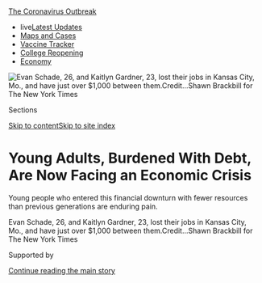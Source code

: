 <div id="app">

<div>

<div>

<div>

</div>

<div data-aria-hidden="false">

<div id="site-content" data-role="main">

<div>

<div class="css-1aor85t" style="opacity:0.000000001;z-index:-1;visibility:hidden">

<div class="css-1hqnpie">

<div class="css-epjblv">

<span class="css-17xtcya">[Business](/section/business)</span><span class="css-x15j1o">|</span><span class="css-fwqvlz">Young
Adults, Burdened With Debt, Are Now Facing an Economic
Crisis</span>

</div>

<div class="css-k008qs">

<div class="css-1iwv8en">

<span class="css-18z7m18"></span>

<div>

</div>

</div>

<span class="css-1n6z4y">https://nyti.ms/3bZ8Szr</span>

<div class="css-1705lsu">

<div class="css-4xjgmj">

<div class="css-4skfbu" data-role="toolbar" data-aria-label="Social Media Share buttons, Save button, and Comments Panel with current comment count" data-testid="share-tools">

  - 
  - 
  - 
  - 
    
    <div class="css-6n7j50">
    
    </div>

  - 
  - 

</div>

</div>

</div>

</div>

</div>

</div>

<div id="NYT_TOP_BANNER_REGION" class="css-11qgg8s">

<div>

<div id="styln-prism-menu-1592847958612" class="section interactive-content interactive-size-medium css-1du2ztb">

<div class="css-17ih8de interactive-body">

<div id="scroll-container" class="css-1gj85ro">

[<span class="styln-title-wrap"><span class="css-1pje3qr">The
Coronavirus</span><span class="css-1pje3qr">
Outbreak</span></span>](https://www.nytimes3xbfgragh.onion/news-event/coronavirus?action=click&pgtype=Article&state=default&region=TOP_BANNER&context=storylines_menu)

  - <span class="css-kqxiym" data-emphasize="true">live</span>[Latest
    Updates](https://www.nytimes3xbfgragh.onion/2020/08/03/world/coronavirus-covid-19.html?action=click&pgtype=Article&state=default&region=TOP_BANNER&context=storylines_menu)
  - [Maps and
    Cases](https://www.nytimes3xbfgragh.onion/interactive/2020/us/coronavirus-us-cases.html?action=click&pgtype=Article&state=default&region=TOP_BANNER&context=storylines_menu)
  - [Vaccine
    Tracker](https://www.nytimes3xbfgragh.onion/interactive/2020/science/coronavirus-vaccine-tracker.html?action=click&pgtype=Article&state=default&region=TOP_BANNER&context=storylines_menu)
  - [College
    Reopening](https://www.nytimes3xbfgragh.onion/2020/08/02/us/covid-college-reopening.html?action=click&pgtype=Article&state=default&region=TOP_BANNER&context=storylines_menu)
  - [Economy](https://www.nytimes3xbfgragh.onion/live/2020/08/03/business/stock-market-today-coronavirus?action=click&pgtype=Article&state=default&region=TOP_BANNER&context=storylines_menu)

</div>

</div>

</div>

</div>

</div>

<div id="fullBleedHeaderContent">

<div class="css-n4ws9g">

![<span class="css-16f3y1r e13ogyst0" data-aria-hidden="true">Evan
Schade, 26, and Kaitlyn Gardner, 23, lost their jobs in Kansas City,
Mo., and have just over $1,000 between
them.</span><span class="css-cnj6d5 e1z0qqy90" itemprop="copyrightHolder"><span class="css-1ly73wi e1tej78p0">Credit...</span><span><span>Shawn
Brackbill for The New York
Times</span></span></span>](https://static01.graylady3jvrrxbe.onion/images/2020/04/07/business/07virus-millenials1/merlin_171133422_0d96df17-fd79-4e02-9347-f5534a36ce52-articleLarge.jpg?quality=75&auto=webp&disable=upscale)

</div>

<div class="css-3z92zw">

<div class="css-6cn7ki">

<div class="NYTAppHideMasthead css-1bcu9v6 e1suatyy0">

<div class="section css-1o1qe8k e1suatyy2">

<div class="css-cu5p7t er09x8g0">

<div class="css-6n7j50">

</div>

<span class="css-1dv1kvn">Sections</span>

[Skip to content](#site-content)[Skip to site index](#site-index)

</div>

<div class="css-10698na e1huz5gh0">

</div>

</div>

</div>

<div class="css-1sojcmr ehdk2mb0">

# Young Adults, Burdened With Debt, Are Now Facing an Economic Crisis

</div>

Young people who entered this financial downturn with fewer resources
than previous generations are enduring pain.

</div>

</div>

<div class="css-nwzfg5 e1gnum310">

<span class="css-1f9pvn2 business">Evan Schade, 26, and Kaitlyn Gardner,
23, lost their jobs in Kansas City, Mo., and have just over $1,000
between
them.</span><span class="css-cnj6d5 e1z0qqy90" itemprop="copyrightHolder"><span class="css-1ly73wi e1tej78p0">Credit...</span><span><span>Shawn
Brackbill for The New York Times</span></span></span>

</div>

<div id="sponsor-wrapper" class="css-1hyfx7x">

<div id="sponsor-slug" class="css-19vbshk">

Supported by

</div>

[Continue reading the main
story](#after-sponsor)

<div id="sponsor" class="ad sponsor-wrapper" style="text-align:center;height:100%;display:block">

</div>

<div id="after-sponsor">

</div>

</div>

<div class="css-1wx1auc e1gnum311">

<div class="css-18e8msd">

<div class="css-vp77d3 epjyd6m0">

<div class="css-hus3qt ey68jwv0" data-aria-hidden="true">

[![Nathaniel
Popper](https://static01.graylady3jvrrxbe.onion/images/2018/10/22/multimedia/author-nathaniel-popper/author-nathaniel-popper-thumbLarge.png
"Nathaniel Popper")](https://www.nytimes3xbfgragh.onion/by/nathaniel-popper)

</div>

<div class="css-1baulvz">

By [<span class="css-1baulvz last-byline" itemprop="name">Nathaniel
Popper</span>](https://www.nytimes3xbfgragh.onion/by/nathaniel-popper)

</div>

</div>

  - 
    
    <div class="css-ld3wwf e16638kd2">
    
    Published April 6, 2020Updated April 8,
    2020
    
    </div>

  - 
    
    <div class="css-4xjgmj">
    
    <div class="css-pvvomx" data-role="toolbar" data-aria-label="Social Media Share buttons, Save button, and Comments Panel with current comment count" data-testid="share-tools">
    
      - 
      - 
      - 
      - 
        
        <div class="css-6n7j50">
        
        </div>
    
      - 
      - 
    
    </div>
    
    </div>

</div>

</div>

</div>

<div class="section meteredContent css-1r7ky0e" name="articleBody" itemprop="articleBody">

<div class="css-1fanzo5 StoryBodyCompanionColumn">

<div class="css-53u6y8">

The last time a serious economic downturn hit in 2008, Evan Schade was
in high school and the crisis seemed like a news event that happened to
other people. This time, as [the
coronavirus](https://www.nytimes3xbfgragh.onion/news-event/coronavirus?action=click&pgtype=Article&state=default&module=styln-coronavirus&variant=show&region=TOP_BANNER&context=storyline_menu)
has brought the economy to its knees, it has become a personal affair.

When nonessential businesses were closed last month in Kansas City, Mo.,
where he lives, Mr. Schade, 26, [lost his
job](https://www.nytimes3xbfgragh.onion/2020/04/02/business/economy/coronavirus-unemployment-claims.html?action=click&module=RelatedLinks&pgtype=Article)
at a carpet store and almost all of the shifts in his second job at a
coffee shop. His girlfriend, Kaitlyn Gardner, 23, was laid off from a
different coffee shop.

The money they have in their bank accounts, just over $1,000, is enough
to cover only April’s $800 rent check — forget about his $300 student
loan payments or the health insurance he was hoping to finally sign up
for. The couple have spent their time at home applying for unemployment
and fruitlessly looking for new work.

“I know so many people my age who are going through the exact same
thing,” Ms. Gardner said.

The youngest American adults are facing what is, for most of them, the
first serious economic crisis of their working lives. By most measures,
they are woefully unprepared.

</div>

</div>

<div class="css-1fanzo5 StoryBodyCompanionColumn">

<div class="css-53u6y8">

While the last few years were largely good ones for the American
economy, that did little to help set millennials up with a solid
financial foundation. Overloaded with [credit
card](https://www.buzzfeednews.com/article/venessawong/credit-card-debt-what-people-buy)
and [student
debt](https://www.nytimes3xbfgragh.onion/2018/07/11/your-money/student-loan-debt-parents.html),
and underrepresented in the
[housing](https://www.nytimes3xbfgragh.onion/2018/05/25/business/how-student-debt-can-ruin-home-buying-dreams.html)
and stock markets, they entered this uncertain period with significant
obligations and few resources.

Their position looks doubly precarious when measured against older
generations today and relative to those generations when they were the
same age, from 23 to 35 years old.

Going into the financial crisis of 2008, Generation X was roughly the
same age as millennials today, but had on average twice the total assets
that millennials have now when all bank accounts, stocks and loans are
added together, according to an analysis done for The New York Times by
economists at the St. Louis Federal Reserve.

Now members of Generation X, who are from 40 to 55 years old, are in a
strong position relative to millennials, even after being battered by
the 2008 crisis. They have about four times the assets and more than
twice as much in savings as today’s youngest American adults.

Those with college degrees, a minority of the youngest adults, are doing
better on average than previous generations when they were the same age.
But everyone else is doing significantly worse, according to [a Pew
Research Center
analysis](https://www.pewsocialtrends.org/essay/millennial-life-how-young-adulthood-today-compares-with-prior-generations/)last
year.

</div>

</div>

<div class="css-1fanzo5 StoryBodyCompanionColumn">

<div class="css-53u6y8">

“Even going into this situation, young adults were in a very precarious
situation,” said Reid Cramer, who led the [Millennials
Initiative](https://www.newamerica.org/millennials/reports/emerging-millennial-wealth-gap/the-emerging-millennial-wealth-gap-opening-note/)
at New America, a left-of-center think tank. “A sudden shock is really
going to have a pretty big impact on this
generation.”

<div id="NYT_MAIN_CONTENT_1_REGION" class="css-9tf9ac">

<div>

<div id="styln-covid-updates-markets" class="section interactive-content interactive-size-medium css-1ftcdic">

<div class="css-17ih8de interactive-body">

<div id="styln-briefing-block">

<div class="briefing-block-header-section">

# [Latest Updates: Economy](https://www.nytimes3xbfgragh.onion/live/2020/08/03/business/stock-market-today-coronavirus?action=click&pgtype=Article&state=default&region=MAIN_CONTENT_1&context=storylines_live_updates)

</div>

<div class="briefing-block-lb-items">

<div class="briefing-block-update-time">

[11h
ago](https://www.nytimes3xbfgragh.onion/live/2020/08/03/business/stock-market-today-coronavirus?action=click&pgtype=Article&state=default&region=MAIN_CONTENT_1&context=storylines_live_updates#the-chicago-fed-president-says-its-up-to-congress-to-save-the-economy)

</div>

<div>

[The Chicago Fed president says it’s up to Congress to save the
economy.](https://www.nytimes3xbfgragh.onion/live/2020/08/03/business/stock-market-today-coronavirus?action=click&pgtype=Article&state=default&region=MAIN_CONTENT_1&context=storylines_live_updates#the-chicago-fed-president-says-its-up-to-congress-to-save-the-economy)

</div>

<div class="briefing-block-update-time">

[11h
ago](https://www.nytimes3xbfgragh.onion/live/2020/08/03/business/stock-market-today-coronavirus?action=click&pgtype=Article&state=default&region=MAIN_CONTENT_1&context=storylines_live_updates#faa-says-boeing-has-effectively-mitigated-defects-in-the-737-max)

</div>

<div>

[F.A.A. says Boeing has ‘effectively mitigated’ defects in the 737
Max.](https://www.nytimes3xbfgragh.onion/live/2020/08/03/business/stock-market-today-coronavirus?action=click&pgtype=Article&state=default&region=MAIN_CONTENT_1&context=storylines_live_updates#faa-says-boeing-has-effectively-mitigated-defects-in-the-737-max)

</div>

<div class="briefing-block-update-time">

[14h
ago](https://www.nytimes3xbfgragh.onion/live/2020/08/03/business/stock-market-today-coronavirus?action=click&pgtype=Article&state=default&region=MAIN_CONTENT_1&context=storylines_live_updates#small-businesses-got-emergency-loans-but-not-what-they-expected)

</div>

<div>

[Small businesses got emergency loans, but not what they
expected.](https://www.nytimes3xbfgragh.onion/live/2020/08/03/business/stock-market-today-coronavirus?action=click&pgtype=Article&state=default&region=MAIN_CONTENT_1&context=storylines_live_updates#small-businesses-got-emergency-loans-but-not-what-they-expected)

</div>

</div>

<div class="briefing-block-footer">

<div class="briefing-block-footer-meta">

[See more
updates](https://www.nytimes3xbfgragh.onion/live/2020/08/03/business/stock-market-today-coronavirus?action=click&pgtype=Article&state=default&region=MAIN_CONTENT_1&context=storylines_live_updates)

</div>

<div class="briefing-block-briefinglinks">

<span>More live coverage:</span>
[Global](https://www.nytimes3xbfgragh.onion/2020/08/03/world/coronavirus-covid-19.html?action=click&pgtype=Article&state=default&region=MAIN_CONTENT_1&context=storylines_live_updates)

</div>

</div>

</div>

</div>

</div>

</div>

</div>

The turmoil caused by the coronavirus has already brought out other
[generational
divisions](https://www.nytimes3xbfgragh.onion/2020/03/18/world/europe/shutdowns-coronavirus-age.html).
College students partying on Florida beaches have earned the ire of
older Americans who face graver health risks when youthful gatherings
spread the virus.

But while young adults may face fewer health problems, they are more
vulnerable to the financial costs of the downturn. Millennials are much
more likely to be involved in part-time work and the gig economy,
according to [government
reports](https://www.federalreserve.gov/publications/files/2017-report-economic-well-being-us-households-201805.pdf),
and these have been hard hit. Such work generally provides few benefits
to cushion the blow of bad times.

The sudden disappearance of paychecks, combined with a wide array of
monthly debt payments and the declines in any investments, is forcing
some millennials to take desperate measures. Social media has been
[filled with
discussions](https://www.reddit.com/r/personalfinance/comments/fmtvej/can_i_make_a_hardship_withdrawal_from_my_401k/)
about how to best take money out of 401(k) retirement accounts to pay
for rent.

Dan Gamez, 22, who lives with his parents near Boston, has been selling
his video game consoles on eBay to make his upcoming car payment after
losing his job at an AT\&T store.

“I’ve just been staying at home and playing video games, so I’m kind of
upset I have to do this, but I have no choice,” he said.

</div>

</div>

<div class="css-79elbk" data-testid="photoviewer-wrapper">

<div class="css-z3e15g" data-testid="photoviewer-wrapper-hidden">

</div>

<div class="css-1a48zt4 ehw59r15" data-testid="photoviewer-children">

![<span class="css-16f3y1r e13ogyst0" data-aria-hidden="true">Andrew
Lawson, 29, has lost most of his income in the last few weeks. He and
his pregnant wife, Juliana, have a 2-year-old
son, Vesuvianite.</span><span class="css-cnj6d5 e1z0qqy90" itemprop="copyrightHolder"><span class="css-1ly73wi e1tej78p0">Credit...</span><span>Megan
Spelman for The New York
Times</span></span>](https://static01.graylady3jvrrxbe.onion/images/2020/04/01/business/00virus-millennial2-sub/merlin_171155727_b66bebd3-5719-469e-a45f-b6e635a6b058-articleLarge.jpg?quality=75&auto=webp&disable=upscale)

</div>

</div>

<div class="css-1fanzo5 StoryBodyCompanionColumn">

<div class="css-53u6y8">

Andrew Lawson, 29, was making $500 to $600 a week delivering food for
DoorDash on Hawaii’s big island. After the state shut down nonessential
businesses, most restaurants closed. In three days of work in one week,
Mr. Lawson made less than $60, which wasn’t enough to cover the gas to
get to Kona, the city with the work.

</div>

</div>

<div class="css-1fanzo5 StoryBodyCompanionColumn">

<div class="css-53u6y8">

“Nowadays I might get a $5 order from McDonald’s after three hours of
waiting,” he said.

Mr. Lawson has a 2-year-old and a pregnant wife, who does not work. They
were down to eating plain noodles until he visited a food bank and got a
bag of potatoes and some carrots. He has set up accounts on all the
social networks to broadcast his need for work — any work.

“Give me something I could feed my family with,” he said. “I don’t care
what it is.”

The inequality among millennials is even more evident when race is taken
into account. Young black families at all educational levels have fallen
further behind their white peers over the last two decades in measures
like household wealth and homeownership, according to [research from New
America](https://www.newamerica.org/millennials/reports/emerging-millennial-wealth-gap/the-millennial-racial-wealth-gap/).

“Over time, it is becoming more difficult for young families to
accumulate wealth,” said William R. Emmons, the lead economist at the
St. Louis Federal Reserve’s Center for Household Financial Stability.
“We thought maybe they’d catch up later, but the current situation
doesn’t give me much reason to believe that’s going to happen.”

These disadvantages are already shaping the long-term prospects of young
Americans. They are [much less
likely](https://www.nytimes3xbfgragh.onion/2019/03/02/style/financial-independence-30s.html)
to be married, have children or own a house than Americans of a similar
age in decades past.

Ms. Gardner said that she and Mr. Schade eventually wanted to have a
family and a house. But she said, “We’re both going to be in debt for a
while, and having kids is just not feasible.”

While there is a chance the downturn will be short, economists are
assuming that the turmoil that has already happened will have long-term
consequences for young households.

</div>

</div>

<div class="css-1fanzo5 StoryBodyCompanionColumn">

<div class="css-53u6y8">

The 2008 crisis made young Americans then more reluctant to invest in
the stock market. Millennials today have, on average, only a third of
the stock market holdings that Generation X did before the 2008
financial crisis, according to the data from the St. Louis Federal
Reserve.

That means that young households have not enjoyed the market gains that
came over the last decade. Today, the average member of Generation X has
10 times more wealth from the stock market than millennials.

Jack Ankenbruck, 25, who until last month made a living playing drums in
a band in Nashville, began putting money into an investment account with
the start-up Acorns last year and had gotten it up to $2,000 by
February. The value of the account plunged by almost half in recent
weeks, making him question his decision to put it there in the first
place.

“I’m thinking, ‘What if I’d just kept that $30 a week — I’d still have
that money,’ and I could use it now,” said Mr. Ankenbruck, who has been
trying to make some money playing concerts
online.

</div>

</div>

<div class="css-79elbk" data-testid="photoviewer-wrapper">

<div class="css-z3e15g" data-testid="photoviewer-wrapper-hidden">

</div>

<div class="css-1a48zt4 ehw59r15" data-testid="photoviewer-children">

<div class="css-1xdhyk6 erfvjey0">

<span class="css-1ly73wi e1tej78p0">Image</span>

<div class="css-zjzyr8">

<div data-testid="lazyimage-container" style="height:291.28888888888883px">

</div>

</div>

</div>

<span class="css-16f3y1r e13ogyst0" data-aria-hidden="true">“You compare
it to the older generations — they worked up and saved money,” said
Jayci Cumberledge, 23, of Amherst,
Ohio.</span><span class="css-cnj6d5 e1z0qqy90" itemprop="copyrightHolder"><span class="css-1ly73wi e1tej78p0">Credit...</span><span>Da'Shaunae
Marisa for The New York Times</span></span>

</div>

</div>

<div class="css-1fanzo5 StoryBodyCompanionColumn">

<div class="css-53u6y8">

Jayci Cumberledge, 23, in Amherst, Ohio, has no retirement accounts and
spent her last $80 in savings to make her monthly car payment shortly
after the gastro pub where she worked closed in mid-March.

Ms. Cumberledge’s parents have also lost their jobs in the last few
weeks — her father at a Ford factory, her mother driving a van for
disabled children. That has made her aware of how much better prepared
they were for this, she said, with a house they own and no rent payments
to fall behind on.

</div>

</div>

<div class="css-1fanzo5 StoryBodyCompanionColumn">

<div class="css-53u6y8">

To cover the utility bills for her mobile home, Ms. Cumberledge borrowed
$200 from a friend. She has since made some money by selling pictures of
her feet to people with fetishes who found her online after she put a
joking post on Twitter.

“You compare it to the older generations — they worked up and saved
money,” Ms. Cumberledge said. “It feels like I’m never going to have a
stable job that has benefits and health insurance.”

</div>

</div>

<div>

</div>

</div>

<div>

</div>

<div>

</div>

<div>

</div>

<div>

<div id="bottom-wrapper" class="css-1ede5it">

<div id="bottom-slug" class="css-l9onyx">

Advertisement

</div>

[Continue reading the main
story](#after-bottom)

<div id="bottom" class="ad bottom-wrapper" style="text-align:center;height:100%;display:block;min-height:90px">

</div>

<div id="after-bottom">

</div>

</div>

</div>

</div>

</div>

## Site Index

<div>

</div>

## Site Information Navigation

  - [© <span>2020</span> <span>The New York Times
    Company</span>](https://help.nytimes3xbfgragh.onion/hc/en-us/articles/115014792127-Copyright-notice)

<!-- end list -->

  - [NYTCo](https://www.nytco.com/)
  - [Contact
    Us](https://help.nytimes3xbfgragh.onion/hc/en-us/articles/115015385887-Contact-Us)
  - [Work with us](https://www.nytco.com/careers/)
  - [Advertise](https://nytmediakit.com/)
  - [T Brand Studio](http://www.tbrandstudio.com/)
  - [Your Ad
    Choices](https://www.nytimes3xbfgragh.onion/privacy/cookie-policy#how-do-i-manage-trackers)
  - [Privacy](https://www.nytimes3xbfgragh.onion/privacy)
  - [Terms of
    Service](https://help.nytimes3xbfgragh.onion/hc/en-us/articles/115014893428-Terms-of-service)
  - [Terms of
    Sale](https://help.nytimes3xbfgragh.onion/hc/en-us/articles/115014893968-Terms-of-sale)
  - [Site
    Map](https://spiderbites.nytimes3xbfgragh.onion)
  - [Help](https://help.nytimes3xbfgragh.onion/hc/en-us)
  - [Subscriptions](https://www.nytimes3xbfgragh.onion/subscription?campaignId=37WXW)

</div>

</div>

</div>

</div>
